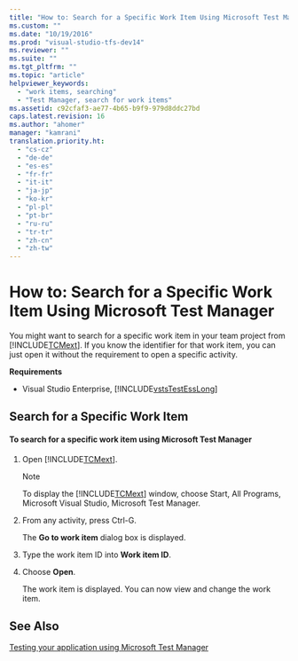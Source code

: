 ```yaml
---
title: "How to: Search for a Specific Work Item Using Microsoft Test Manager | hehe"
ms.custom: ""
ms.date: "10/19/2016"
ms.prod: "visual-studio-tfs-dev14"
ms.reviewer: ""
ms.suite: ""
ms.tgt_pltfrm: ""
ms.topic: "article"
helpviewer_keywords: 
  - "work items, searching"
  - "Test Manager, search for work items"
ms.assetid: c92cfaf3-ae77-4b65-b9f9-979d8ddc27bd
caps.latest.revision: 16
ms.author: "ahomer"
manager: "kamrani"
translation.priority.ht: 
  - "cs-cz"
  - "de-de"
  - "es-es"
  - "fr-fr"
  - "it-it"
  - "ja-jp"
  - "ko-kr"
  - "pl-pl"
  - "pt-br"
  - "ru-ru"
  - "tr-tr"
  - "zh-cn"
  - "zh-tw"
---
```

# How to: Search for a Specific Work Item Using Microsoft Test Manager
You might want to search for a specific work item in your team project from [!INCLUDE[TCMext](../code-quality/includes/tcmext_md.md)]. If you know the identifier for that work item, you can just open it without the requirement to open a specific activity.  
  
 **Requirements**  
  
-   Visual Studio Enterprise, [!INCLUDE[vstsTestEssLong](../test/includes/vststestesslong_md.md)]  
  
## Search for a Specific Work Item  
  
#### To search for a specific work item using Microsoft Test Manager  
  
1.  Open [!INCLUDE[TCMext](../code-quality/includes/tcmext_md.md)].  
  
    > [!NOTE]
    >  To display the [!INCLUDE[TCMext](../code-quality/includes/tcmext_md.md)] window, choose Start, All Programs, Microsoft Visual Studio, Microsoft Test Manager.  
  
2.  From any activity, press Ctrl-G.  
  
     The **Go to work item** dialog box is displayed.  
  
3.  Type the work item ID into **Work item ID**.  
  
4.  Choose **Open**.  
  
     The work item is displayed. You can now view and change the work item.  
  
## See Also  
 [Testing your application using Microsoft Test Manager](../test/testing-your-application-using-microsoft-test-manager.md)